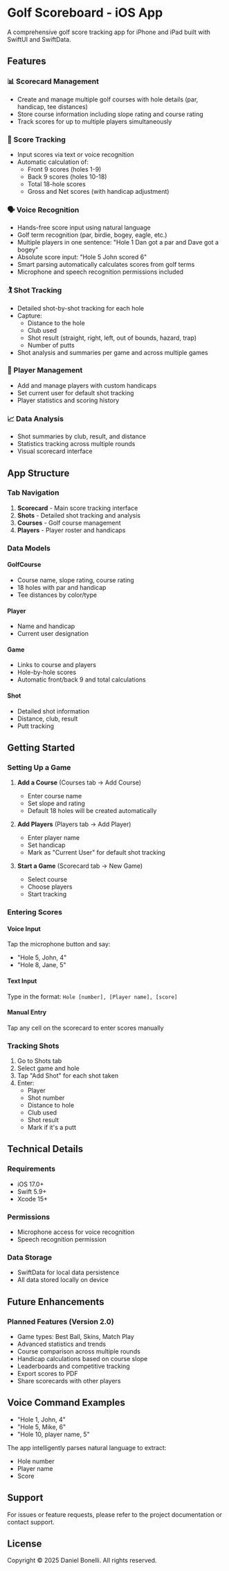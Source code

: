 # Golf Scoreboard - iOS App

A comprehensive golf score tracking app for iPhone and iPad built with SwiftUI and SwiftData.

## Features

### 📊 Scorecard Management
- Create and manage multiple golf courses with hole details (par, handicap, tee distances)
- Store course information including slope rating and course rating
- Track scores for up to multiple players simultaneously

### 🎯 Score Tracking
- Input scores via text or voice recognition
- Automatic calculation of:
  - Front 9 scores (holes 1-9)
  - Back 9 scores (holes 10-18)
  - Total 18-hole scores
  - Gross and Net scores (with handicap adjustment)

### 🗣️ Voice Recognition
- Hands-free score input using natural language
- Golf term recognition (par, birdie, bogey, eagle, etc.)
- Multiple players in one sentence: "Hole 1 Dan got a par and Dave got a bogey"
- Absolute score input: "Hole 5 John scored 6"
- Smart parsing automatically calculates scores from golf terms
- Microphone and speech recognition permissions included

### 🏌️ Shot Tracking
- Detailed shot-by-shot tracking for each hole
- Capture:
  - Distance to the hole
  - Club used
  - Shot result (straight, right, left, out of bounds, hazard, trap)
  - Number of putts
- Shot analysis and summaries per game and across multiple games

### 👥 Player Management
- Add and manage players with custom handicaps
- Set current user for default shot tracking
- Player statistics and scoring history

### 📈 Data Analysis
- Shot summaries by club, result, and distance
- Statistics tracking across multiple rounds
- Visual scorecard interface

## App Structure

### Tab Navigation
1. **Scorecard** - Main score tracking interface
2. **Shots** - Detailed shot tracking and analysis
3. **Courses** - Golf course management
4. **Players** - Player roster and handicaps

### Data Models

#### GolfCourse
- Course name, slope rating, course rating
- 18 holes with par and handicap
- Tee distances by color/type

#### Player
- Name and handicap
- Current user designation

#### Game
- Links to course and players
- Hole-by-hole scores
- Automatic front/back 9 and total calculations

#### Shot
- Detailed shot information
- Distance, club, result
- Putt tracking

## Getting Started

### Setting Up a Game

1. **Add a Course** (Courses tab → Add Course)
   - Enter course name
   - Set slope and rating
   - Default 18 holes will be created automatically

2. **Add Players** (Players tab → Add Player)
   - Enter player name
   - Set handicap
   - Mark as "Current User" for default shot tracking

3. **Start a Game** (Scorecard tab → New Game)
   - Select course
   - Choose players
   - Start tracking

### Entering Scores

#### Voice Input
Tap the microphone button and say:
- "Hole 5, John, 4"
- "Hole 8, Jane, 5"

#### Text Input
Type in the format: `Hole [number], [Player name], [score]`

#### Manual Entry
Tap any cell on the scorecard to enter scores manually

### Tracking Shots

1. Go to Shots tab
2. Select game and hole
3. Tap "Add Shot" for each shot taken
4. Enter:
   - Player
   - Shot number
   - Distance to hole
   - Club used
   - Shot result
   - Mark if it's a putt

## Technical Details

### Requirements
- iOS 17.0+
- Swift 5.9+
- Xcode 15+

### Permissions
- Microphone access for voice recognition
- Speech recognition permission

### Data Storage
- SwiftData for local data persistence
- All data stored locally on device

## Future Enhancements

### Planned Features (Version 2.0)
- Game types: Best Ball, Skins, Match Play
- Advanced statistics and trends
- Course comparison across multiple rounds
- Handicap calculations based on course slope
- Leaderboards and competitive tracking
- Export scores to PDF
- Share scorecards with other players

## Voice Command Examples

- "Hole 1, John, 4"
- "Hole 5, Mike, 6"  
- "Hole 10, player name, 5"

The app intelligently parses natural language to extract:
- Hole number
- Player name
- Score

## Support

For issues or feature requests, please refer to the project documentation or contact support.

## License

Copyright © 2025 Daniel Bonelli. All rights reserved.

